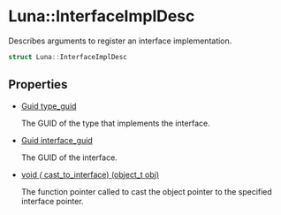 # Luna::InterfaceImplDesc
Describes arguments to register an interface implementation. 

```c++
struct Luna::InterfaceImplDesc
```

## Properties
* [Guid type_guid](struct_luna_1_1_interface_impl_desc_1ae9a2220557b7ef8a4db71662ce9becea.md)

    The GUID of the type that implements the interface. 

* [Guid interface_guid](struct_luna_1_1_interface_impl_desc_1a6bfe519e6f8338499457ee013993f8ce.md)

    The GUID of the interface. 

* [void *(* cast_to_interface) (object_t obj)](struct_luna_1_1_interface_impl_desc_1aeb605cc0af8fe3560a6bd05a635cd142.md)

    The function pointer called to cast the object pointer to the specified interface pointer. 

